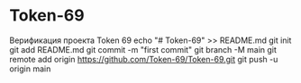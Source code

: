 # Token-69
Верификация проекта Token 69 
echo "# Token-69" >> README.md
git init
git add README.md
git commit -m "first commit"
git branch -M main
git remote add origin https://github.com/Token-69/Token-69.git
git push -u origin main
